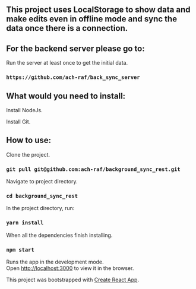 ## This project uses LocalStorage to show data and make edits even in offline mode and sync the data once there is a connection.


## For the backend server please go to:

Run the server at least once to get the initial data.

### `https://github.com/ach-raf/back_sync_server`

## What would you need to install:

Install NodeJs.

Install Git.

## How to use:

Clone the project.

### `git pull git@github.com:ach-raf/background_sync_rest.git`

Navigate to project directory.

### `cd background_sync_rest`

In the project directory, run:

### `yarn install`

When all the dependencies finish installing.

### `npm start`

Runs the app in the development mode.<br />
Open [http://localhost:3000](http://localhost:3000) to view it in the browser.

This project was bootstrapped with [Create React App](https://github.com/facebook/create-react-app).
